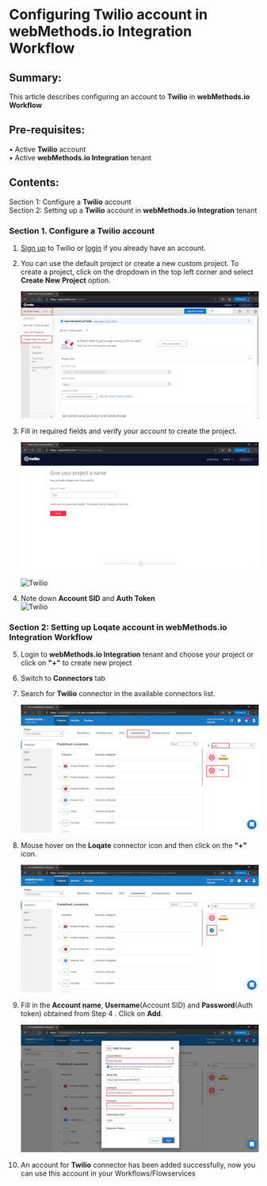 


# Configuring Twilio account in webMethods.io Integration Workflow <br/>

## Summary:

This article describes configuring an account to **Twilio** in **webMethods.io Workflow**<br/>

## Pre-requisites:
•	Active **Twilio** account<br/> 
•	Active **webMethods.io Integration** tenant<br/> 

## Contents:

Section 1: Configure a **Twilio** account<br/> 
Section 2: Setting up a **Twilio** account in **webMethods.io Integration** tenant<br/> 

### Section 1. Configure a Twilio account <br/>

1.  [Sign up](https://www.twilio.com/try-twilio) to Twilio or [login](https://www.twilio.com/login) if you already have an account. 

2. You can use the default project or create a new custom project. To create a project, click on the dropdown in the top left corner and select **Create New Project** option.<br/>

	![Twilio](images/1.jpg)<br/>

3.  Fill in required fields and verify your account to create the project.<br/>

    ![Twilio](images/2.jpg)<br/>
    
	![Twilio](images/3.png)<br/>

4. Note down **Account SID**  and **Auth Token**<br/>
	![Twilio](images/4.png)<br/>

### Section 2: Setting up Loqate account in webMethods.io Integration Workflow<br/>

5. Login to **webMethods.io Integration** tenant and choose your project or click on **"+"** to create new project<br/>

6. Switch to **Connectors** tab<br/>

7. Search for **Twilio** connector in the available connectors list. <br/>

	![Twilio](images/5.jpg)<br/>

8. Mouse hover on the **Loqate** connector icon and then click on the **"+"** icon.<br/>

	![Twilio](images/6.jpg)<br/>

9. Fill in the **Account name**, **Username**(Account SID) and **Password**(Auth token) obtained from Step 4 . Click on **Add**.<br/>

	![Twilio](images/7.jpg)<br/>

10. An account for **Twilio** connector has been added successfully, now you can use this account in your Workflows/Flowservices<br/>
